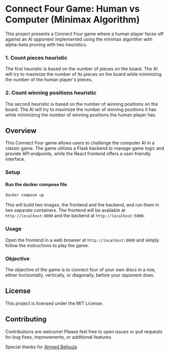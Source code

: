 # Connect Four Game: Human vs Computer (Minimax Algorithm)

This project presents a Connect Four game where a human player faces off against an AI opponent implemented using the minimax algorithm with alpha-beta pruning with two heuristics.

### 1. Count pieces heuristic

The first heuristic is based on the number of pieces on the board. The AI will try to maximize the number of its pieces on the board while minimizing the number of the human player's pieces.

### 2. Count winning positions heuristic

The second heuristic is based on the number of winning positions on the board. The AI will try to maximize the number of winning positions it has while minimizing the number of winning positions the human player has.

## Overview

This Connect Four game allows users to challenge the computer AI in a classic game. The game utilizes a Flask backend to manage game logic and provide API endpoints, while the React frontend offers a user-friendly interface.

### Setup

#### Run the docker compose file

```bash
docker compose up
```

This will build two images, the frontend and the backend, and run them in two separate containers. The frontend will be available at `http://localhost:8000` and the backend at `http://localhost:5000`.

### Usage

Open the frontend in a web browser at `http://localhost:8000` and simply follow the instructions to play the game.

### Objective

The objective of the game is to connect four of your own discs in a row, either horizontally, vertically, or diagonally, before your opponent does.

## License

This project is licensed under the MIT License.

## Contributing

Contributions are welcome! Please feel free to open issues or pull requests for bug fixes, improvements, or additional features.

Special thanks for [Ahmed Belloula](https://github.com/Ahmed-dev-code)
